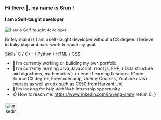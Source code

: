 ### Hi there 👋, my name is Srun !
#### I am a Self-taught developer.
![I am a Self-taught developer.](https://raw.githubusercontent.com/WANGZUNN/WANGZUNN/main/banner.png?token=AVSGG6PSDVNBLRRSRN5UNTTBTO6C2)

Brifely main()
{
I am a self-taught developer without a CS degree. I believe in baby step and hard-work to reach my goal.

Skills:  C / C++ / Python / HTML / CSS

- 🔭 I’m currently working on building my own portfolio 
- 🌱 I’m currently learning Java,Javascript, react js, PHP, ( Data structure and algorithms, mathematics ) << endl;
Learning Resource (Open Source CS degree, Freecodecamp, Udemy Courses, Youtube crash courses as well as edx such as CS50 from Harvard Uni;
- 🤔 I’m looking for help with Web Internship opportunity 
- 📫 How to reach me: https://www.linkedin.com/in/veng-srun/ 
return 0; }

[<img src='https://cdn.jsdelivr.net/npm/simple-icons@3.0.1/icons/linkedin.svg' alt='linkedin' height='40'>](https://www.linkedin.com/in/veng-srun/)  

